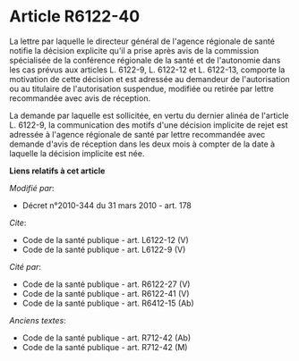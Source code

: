 # Article R6122-40

La lettre par laquelle le directeur général de l'agence régionale de santé notifie la décision explicite qu'il a prise après
avis de la commission spécialisée de la conférence régionale de la santé et de l'autonomie dans les cas prévus aux articles
L. 6122-9, L. 6122-12 et L. 6122-13, comporte la motivation de cette décision et est adressée au demandeur de l'autorisation
ou au titulaire de l'autorisation suspendue, modifiée ou retirée par lettre recommandée avec avis de réception. 

La demande par laquelle est sollicitée, en vertu du dernier alinéa de l'article L. 6122-9, la communication des motifs d'une
décision implicite de rejet est adressée à l'agence régionale de santé par lettre recommandée avec demande d'avis de
réception dans les deux mois à compter de la date à laquelle la décision implicite est née.

**Liens relatifs à cet article**

_Modifié par_:

  - Décret n°2010-344 du 31 mars 2010 - art. 178

_Cite_:

  - Code de la santé publique - art. L6122-12 (V)
  - Code de la santé publique - art. L6122-9 (V)

_Cité par_:

  - Code de la santé publique - art. R6122-27 (V)
  - Code de la santé publique - art. R6122-41 (V)
  - Code de la santé publique - art. R6412-15 (Ab)

_Anciens textes_:

  - Code de la santé publique - art. R712-42 (Ab)
  - Code de la santé publique - art. R712-42 (M)
